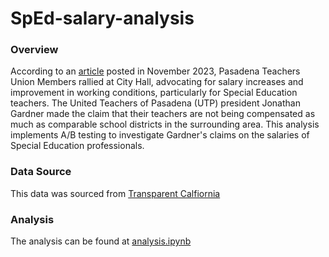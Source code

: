 # SpEd-salary-analysis

### Overview
According to an [article](https://www.pasadenanow.com/main/pasadena-teachers-union-members-rally-at-city-hall) posted in November 2023, Pasadena Teachers Union Members rallied at City Hall, advocating for salary increases and improvement in working conditions, particularly for Special Education teachers. The United Teachers of Pasadena (UTP) president Jonathan Gardner made the claim that their teachers are not being compensated as much as comparable school districts in the surrounding area. This analysis implements A/B testing to investigate Gardner's claims on the salaries of Special Education professionals.

### Data Source
This data was sourced from [Transparent Calfiornia](https://transparentcalifornia.com/agencies/salaries/school-districts/#los-angeles)

### Analysis
The analysis can be found at [analysis.ipynb](analysis.ipynb)
